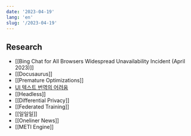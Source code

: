 ```yaml
---
date: '2023-04-19'
lang: 'en'
slug: '/2023-04-19'
---
```


## Research

- [[Bing Chat for All Browsers Widespread Unavailability Incident (April 2023)]]
- [[Docusaurus]]
- [[Premature Optimizations]]
- [UI 텍스트 번역의 어려움](https://koko8829.tistory.com/2330)
- [[Headless]]
- [[Differential Privacy]]
- [[Federated Training]]
- [[일일일]]
- [[Oneliner News]]
- [[METI Engine]]

